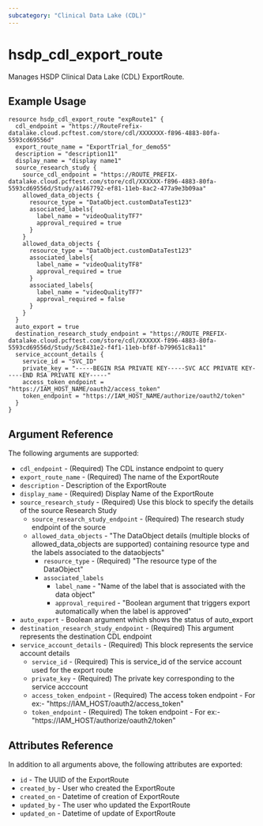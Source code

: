 ```yaml
---
subcategory: "Clinical Data Lake (CDL)"
---
```


# hsdp_cdl_export_route

Manages HSDP Clinical Data Lake (CDL) ExportRoute.

## Example Usage

```hcl
resource hsdp_cdl_export_route "expRoute1" {
  cdl_endpoint = "https://RouteFrefix-datalake.cloud.pcftest.com/store/cdl/XXXXXXX-f896-4883-80fa-5593cd69556d"
  export_route_name = "ExportTrial_for_demo55"
  description = "description11"
  display_name = "display name1"
  source_research_study {
    source_cdl_endpoint = "https://ROUTE_PREFIX-datalake.cloud.pcftest.com/store/cdl/XXXXXX-f896-4883-80fa-5593cd69556d/Study/a1467792-ef81-11eb-8ac2-477a9e3b09aa"
    allowed_data_objects {
      resource_type = "DataObject.customDataTest123"
      associated_labels{
        label_name = "videoQualityTF7"
        approval_required = true
      } 
    }
    allowed_data_objects {
      resource_type = "DataObject.customDataTest123"
      associated_labels{
        label_name = "videoQualityTF8"
        approval_required = true
      }
      associated_labels{
        label_name = "videoQualityTF7"
        approval_required = false
      } 
    }
  }
  auto_export = true
  destination_research_study_endpoint = "https://ROUTE_PREFIX-datalake.cloud.pcftest.com/store/cdl/XXXXXX-f896-4883-80fa-5593cd69556d/Study/5c8431e2-f4f1-11eb-bf8f-b799651c8a11"
  service_account_details {
    service_id = "SVC_ID"
    private_key = "-----BEGIN RSA PRIVATE KEY-----SVC ACC PRIVATE KEY-----END RSA PRIVATE KEY-----"
    access_token_endpoint = "https://IAM_HOST_NAME/oauth2/access_token"
    token_endpoint = "https://IAM_HOST_NAME/authorize/oauth2/token"
  }
}
```

## Argument Reference

The following arguments are supported:

* `cdl_endpoint` - (Required) The CDL instance endpoint to query
* `export_route_name` - (Required) The name of the ExportRoute
* `description` -  Description of the ExportRoute
* `display_name` - (Required) Display Name of the ExportRoute
* `source_research_study` - (Required) Use this block to specify the details of the source Research Study
  * `source_research_study_endpoint` - (Required) The research study endpoint of the source
  * `allowed_data_objects` - "The DataObject details (multiple blocks of allowed_data_objects are supported) containing resource type and the labels associated to the dataobjects"
    * `resource_type` - (Required) "The resource type of the DataObject"
    * `associated_labels`
      * `label_name` - "Name of the label that is associated with the data object"
      * `approval_required` - "Boolean argument that triggers export automatically when the label is approved"
* `auto_export` - Boolean argument which shows the status of auto_export
* `destination_research_study_endpoint` - (Required) This argument represents the destination CDL endpoint
* `service_account_details` - (Required) This block represents the service account details
  * `service_id` - (Required) This is service_id of the service account used for the export route
  * `private_key` - (Required) The private key corresponding to the service acccount
  * `access_token_endpoint` - (Required) The access token endpoint - For ex:- "https://IAM_HOST/oauth2/access_token"
  * `token_endpoint` - (Required) The token endpoint - For ex:- "https://IAM_HOST/authorize/oauth2/token"

## Attributes Reference

In addition to all arguments above, the following attributes are exported:

* `id` - The UUID of the ExportRoute
* `created_by` - User who created the ExportRoute
* `created_on` - Datetime of creation of ExportRoute
* `updated_by` - The user who updated the ExportRoute
* `updated_on` - Datetime of update of ExportRoute
